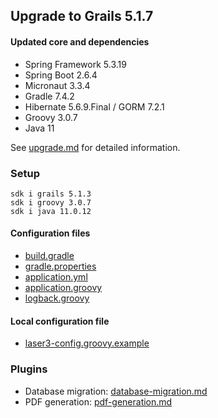 
## Upgrade to Grails 5.1.7

#### Updated core and dependencies

- Spring Framework 5.3.19
- Spring Boot 2.6.4
- Micronaut 3.3.4
- Gradle 7.4.2
- Hibernate 5.6.9.Final / GORM 7.2.1
- Groovy 3.0.7
- Java 11

See [upgrade.md](./upgrade.md) for detailed information.

### Setup

    sdk i grails 5.1.3 
    sdk i groovy 3.0.7
    sdk i java 11.0.12

#### Configuration files

- [build.gradle](../build.gradle)
- [gradle.properties](../gradle.properties)
- [application.yml](../grails-app/conf/application.yml)
- [application.groovy](../grails-app/conf/application.groovy)
- [logback.groovy](../grails-app/conf/logback.groovy)

#### Local configuration file

- [laser3-config.groovy.example](../files/server/laser3-config.groovy.example)

### Plugins 

- Database migration: [database-migration.md](./database-migration.md)
- PDF generation: [pdf-generation.md](./pdf-generation.md)
